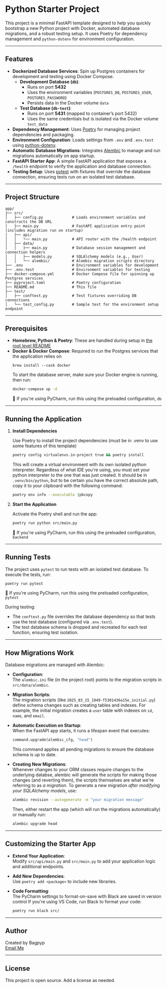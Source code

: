 # Python Starter Project

This project is a minimal FastAPI template designed to help you quickly bootstrap a new Python project with Docker, automated database migrations, and a robust testing setup. It uses Poetry for dependency management and `python-dotenv` for environment configuration.

---

## Features

- **Dockerized Database Services**: Spin up Postgres containers for development and testing using Docker Compose.
  - **Development Database (`db`)**:
    - Runs on port **5432**
    - Uses the environment variables (`POSTGRES_DB`, `POSTGRES_USER`, `POSTGRES_PASSWORD`)
    - Persists data in the Docker volume `data`
  - **Test Database (`db-test`)**:
    - Runs on port **5431** (mapped to container’s port 5432)
    - Uses the same credentials but is isolated via the Docker volume `test_data`
- **Dependency Management**: Uses [Poetry](https://python-poetry.org/) for managing project dependencies and packaging.
- **Environment Configuration**: Loads settings from `.env` and `.env.test` using [python-dotenv](https://github.com/theskumar/python-dotenv).
- **Automatic Database Migrations**: Integrates [Alembic](https://alembic.sqlalchemy.org/) to manage and run migrations automatically on app startup.
- **FastAPI Starter App**: A simple FastAPI application that exposes a `/health` endpoint to verify the application and database connection.
- **Testing Setup**: Uses [pytest](https://pytest.org/) with fixtures that override the database connection, ensuring tests run on an isolated test database.

---

## Project Structure

```plaintext
app/
├── src/
│   ├── config.py             # Loads environment variables and constructs the DB URL
│   ├── main.py               # FastAPI application entry point (includes migration run on startup)
│   ├── api/
│   │   └── main.py           # API router with the /health endpoint
│   ├── data/
│   │   ├── main.py           # Database session management and connection helpers
│   │   ├── models.py         # SQLAlchemy models (e.g., User)
│   │   └── alembic/          # Alembic migration scripts directory
├── .env                      # Environment variables for development
├── .env.test                 # Environment variables for testing
├── docker-compose.yml        # Docker Compose file for spinning up Postgres services
├── pyproject.toml            # Poetry configuration
├── README.md                 # This file
├── test/
│   ├── conftest.py           # Test fixtures overriding DB connections
│   └── test_config.py        # Sample test for the environment setup endpoint
```

---

## Prerequisites

- **Homebrew, Python & Poetry**: These are handled during setup in [the root level README](../docs/README.md)
- **Docker & Docker Compose**: Required to run the Postgres services that the application relies on
  ```shell
  brew install --cask docker
  ```
  To start the database server, make sure your Docker engine is running, then run:
  ```bash
  docker-compose up -d
  ```
  🚨 If you're using PyCharm, run this using the preloaded configuration, `db` 
---

## Running the Application

1. **Install Dependencies**

   Use Poetry to install the project dependencies (must be in .venv to use some features of this template)

   ```bash
   poetry config virtualenvs.in-project true && poetry install
   ```
    
   This will create a virtual environment with its own isolated python interpreter.  Regardless of what IDE you're using, you must set your python interpreter to the one that was just created.  It should be in `.venv/bin/python`, but to be certain you have the correct absolute path, copy it to your clipboard with the following command:

   ```bash
   poetry env info --executable |pbcopy
   ```

3. **Start the Application**

   Activate the Poetry shell and run the app:

   ```bash
   poetry run python src/main.py
   ```
   🚨 If you're using PyCharm, run this using the preloaded configuration, `backend`

---

## Running Tests

The project uses `pytest` to run tests with an isolated test database. To execute the tests, run:

```bash
poetry run pytest
```
🚨 If you're using PyCharm, run this using the preloaded configuration, `pytest` 


During testing:
- The `conftest.py` file overrides the database dependency so that tests use the test database (configured via `.env.test`).
- The test database schema is dropped and recreated for each test function, ensuring test isolation.

---

## How Migrations Work

Database migrations are managed with Alembic:

- **Configuration**:  
  The `alembic.ini` file (in the project root) points to the migration scripts in `src/data/alembic`.

- **Migration Scripts**:  
  The migration scripts (like `2025_03_15_1049-f5301436a15e_initial.py`) define schema changes such as creating tables and indexes. For example, the initial migration creates a `user` table with indexes on `id`, `name`, and `email`.

- **Automatic Execution on Startup**:  
  When the FastAPI app starts, it runs a lifespan event that executes:
  
  ```python
  command.upgrade(alembic_cfg, "head")
  ```
  
  This command applies all pending migrations to ensure the database schema is up to date.

- **Creating New Migrations**:  
  Whenever changes to your ORM classes require changes to the underlying databse, alembic will generate the scripts for making those changes (and reverting them), the scripts themselves are what we're referring to as _a migration_.
  To generate a new migration _after modifying your SQLAlchemy models_, use:
  
  ```bash
  alembic revision --autogenerate -m "your migration message"
  ```
  
  Then, either restart the app (which will run the migrations automatically) or manually run:
  
  ```bash
  alembic upgrade head
  ```

---

## Customizing the Starter App

- **Extend Your Application**:  
  Modify `src/api/main.py` and `src/main.py` to add your application logic and additional endpoints.
- **Add New Dependencies**:  
  Use `poetry add <package>` to include new libraries.
- **Code Formatting**:  
  The PyCharm settings to format-on-save with Black are saved in version control
  If you're using VS Code, run Black to format your code:
  
  ```bash
  poetry run black src/
  ```

---

## Author

Created by Bagpyp  
[Email Me](mailto:rtc@bagpyp.net)

---

## License

This project is open source. Add a license as needed.

